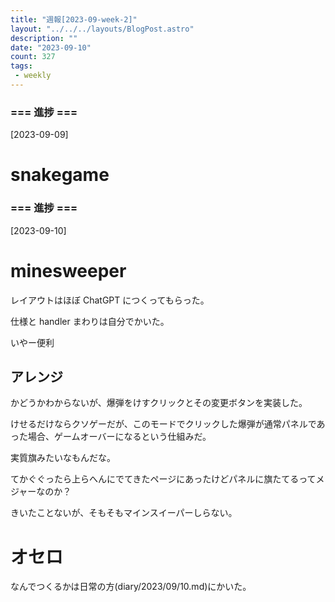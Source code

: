 ```yaml
---
title: "週報[2023-09-week-2]"
layout: "../../../layouts/BlogPost.astro"
description: ""
date: "2023-09-10"
count: 327
tags:
 - weekly
---
```





### === 進捗 ===

[2023-09-09]

# snakegame


### === 進捗 ===

[2023-09-10]

# minesweeper

レイアウトはほぼ ChatGPT につくってもらった。

仕様と handler まわりは自分でかいた。

いやー便利

## アレンジ

かどうかわからないが、爆弾をけすクリックとその変更ボタンを実装した。

けせるだけならクソゲーだが、このモードでクリックした爆弾が通常パネルであった場合、ゲームオーバーになるという仕組みだ。

実質旗みたいなもんだな。

てかぐぐったら上らへんにでてきたページにあったけどパネルに旗たてるってメジャーなのか？

きいたことないが、そもそもマインスイーパーしらない。

# オセロ

なんでつくるかは日常の方(diary/2023/09/10.md)にかいた。
